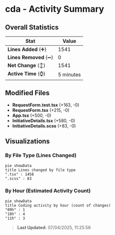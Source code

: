 # cda - Activity Summary 

## Overall Statistics

| Stat                   | Value                                                             |
| ---------------------- | ----------------------------------------------------------------- |
| **Lines Added** (➕)   | 1541                                          |
| **Lines Removed** (➖) | 0                                        |
| **Net Change** (↕)    | 1541                |
| **Active Time** (⌚)   | 5 minutes |


## Modified Files
- **RequestForm.test.tsx** (+163, -0)
- **RequestForm.tsx** (+215, -0)
- **App.tsx** (+500, -0)
- **InitiativeDetails.tsx** (+580, -0)
- **InitiativeDetails.scss** (+83, -0)

## Visualizations

### By File Type (Lines Changed)

```mermaid
pie showData
title Lines changed by file type
".tsx" : 1458
".scss" : 83
```

### By Hour (Estimated Activity Count)

```mermaid
pie showData
title Coding activity by hour (count of changes)
"09h" : 1
"10h" : 4
"11h" : 3
```


> **Last Updated:** 07/04/2025, 11:25:58